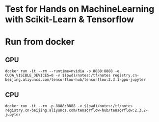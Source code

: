 # Test for Hands on MachineLearning with Scikit-Learn & Tensorflow

# Run from docker
## GPU
```
docker run -it --rm --runtime=nvidia -p 8888:8888 -e CUDA_VISIBLE_DEVICES=0 -v $(pwd)/notes:/tf/notes registry.cn-beijing.aliyuncs.com/tensorflow-hub/tensorflow:2.3.1-gpu-jupyter
```

## CPU
```
docker run -it --rm -p 8888:8888 -v $(pwd)/notes:/tf/notes registry.cn-beijing.aliyuncs.com/tensorflow-hub/tensorflow:2.3.2-jupyter
```
